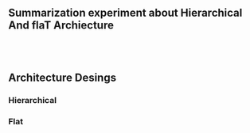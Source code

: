 ## Summarization experiment about Hierarchical And flaT Archiecture

<br>
<br>

## Architecture Desings

### Hierarchical

### Flat

<br>
<br>
